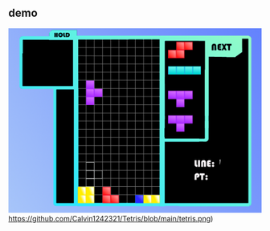 ## demo

![image](https://github.com/Calvin1242321/Tetris/blob/main/tetris.png)https://github.com/Calvin1242321/Tetris/blob/main/tetris.png)
